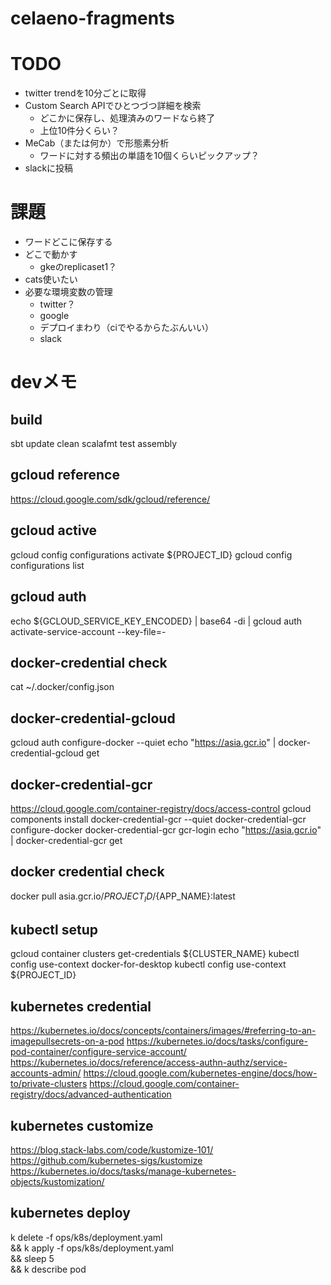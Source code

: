 # celaeno-fragments

# TODO
- twitter trendを10分ごとに取得
- Custom Search APIでひとつづつ詳細を検索
  - どこかに保存し、処理済みのワードなら終了
  - 上位10件分くらい？
- MeCab（または何か）で形態素分析
  - ワードに対する頻出の単語を10個くらいピックアップ？
- slackに投稿

# 課題
- ワードどこに保存する
- どこで動かす
  - gkeのreplicaset1？
- cats使いたい
- 必要な環境変数の管理
  - twitter？
  - google
  - デプロイまわり（ciでやるからたぶんいい）
  - slack


# devメモ
## build
sbt update clean scalafmt test assembly

## gcloud reference
https://cloud.google.com/sdk/gcloud/reference/

## gcloud active
gcloud config configurations activate ${PROJECT_ID}
gcloud config configurations list

## gcloud auth
echo ${GCLOUD_SERVICE_KEY_ENCODED} | base64 -di | gcloud auth activate-service-account --key-file=-

## docker-credential check
cat ~/.docker/config.json

## docker-credential-gcloud
gcloud auth configure-docker --quiet
echo "https://asia.gcr.io" | docker-credential-gcloud get

## docker-credential-gcr
https://cloud.google.com/container-registry/docs/access-control
gcloud components install docker-credential-gcr --quiet
docker-credential-gcr configure-docker
docker-credential-gcr gcr-login
echo "https://asia.gcr.io" | docker-credential-gcr get

## docker credential check
docker pull asia.gcr.io/${PROJECT_ID}/${APP_NAME}:latest

## kubectl setup
gcloud container clusters get-credentials ${CLUSTER_NAME}
kubectl config use-context docker-for-desktop
kubectl config use-context ${PROJECT_ID}

## kubernetes credential
https://kubernetes.io/docs/concepts/containers/images/#referring-to-an-imagepullsecrets-on-a-pod
https://kubernetes.io/docs/tasks/configure-pod-container/configure-service-account/
https://kubernetes.io/docs/reference/access-authn-authz/service-accounts-admin/
https://cloud.google.com/kubernetes-engine/docs/how-to/private-clusters
https://cloud.google.com/container-registry/docs/advanced-authentication

## kubernetes customize
https://blog.stack-labs.com/code/kustomize-101/
https://github.com/kubernetes-sigs/kustomize
https://kubernetes.io/docs/tasks/manage-kubernetes-objects/kustomization/

## kubernetes deploy
k delete -f ops/k8s/deployment.yaml \
  && k apply -f ops/k8s/deployment.yaml \
  && sleep 5 \
  && k describe pod
